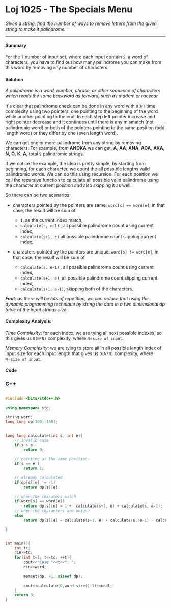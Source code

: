 # Loj 1025 - The Specials Menu


_Given a string, find the number of ways to remove letters from the given string to make it palindrome._

---

#### Summary

For the `T` number of input set, where each input contain `S`, a word of characters, you have to find out how many palindrome you can make from this word by removing any number of characters.

#### Solution

_A palindrome is a word, number, phrase, or other sequence of characters which reads the same backward as forward, such as madam or racecar._

It's clear that palindrome check can be done in any word with `O(N)` time complexity using two pointers, one pointing to the beginning of the word  while another pointing to the end. In each step left pointer increase and right pointer decrease and it continues until there is any mismatch (not palindromic word) or both of the pointers pointing to the same position (odd length word) or they differ by one (even length word).


We can get one or more palindrome from any string by removing characters. 
For example, from **ANOKA** we can get, **A**, **AA**, **ANA**, **AOA**, **AKA**, **N**, **O**, **K**, **A**, total `9` palindromic strings. 

If we notice the example, the idea is pretty simple, by starting from beginning, for each character, we count the all possible lengths valid palindromic words. We can do this using recursion. For each position we call the recursive function to calculate all possible valid palindrome using the character at current position and also skipping it as well. 

So there can be two scenarios: 
- characters pointed by the pointers are same: `word[s] == word[e]`, in that case, the result will be sum of
  -  `1`, as the current index match, 
  - `calculate(s, e-1)` , all possible palindrome count using current index,
  - `calculate(s+1, e)` all possible palindrome count slipping current index.


- characters pointed by the pointers are unique: `word[s] != word[e]`, in that case, the result will be sum of
  - `calculate(s, e-1)` , all possible palindrome count using current index,
  - `calculate(s+1, e)`, all possible palindrome count slipping current index,
  - `calculate(s+1, e-1)`, skipping both of the characters.

_**Fact**:  as there will be lots of repetition, we can reduce that using the dynamic programming technique by string the data in a two dimensional dp table of  the input strings size._

#### Complexity Analysis: 

*Time Complexity*: for each index, we are tying all next possible indexes, so this gives us `O(N*N)` complexity, where `N`=`size of input`.

*Memory Complexity*: we are tying to store all in all possible length index of input size for each input length that gives us `O(N*N)` complexity, where `N`=`size of input`.


#### Code

### C++

```cpp

#include <bits/stdc++.h>

using namespace std;

string word;
long long dp[100][100];


long long calculate(int s, int e){
    // invalid case
	if(s > e) 
		return 0;

    // pointing at the same position
	if(s == e ) 
		return 1;

    // already calculated
	if(dp[s][e] != -1) 
		return dp[s][e];
    
    // when the charaters match
	if(word[s] == word[e]) 
		return dp[s][e] = 1 +  calculate(s+1, e) + calculate(s, e-1);
    // when the characters are unique
	else 
		return dp[s][e] = calculate(s+1, e) + calculate(s, e-1) - calculate(s+1, e-1);

}


int main(){
    int tc;
    cin>>tc;
    for(int t=1; t<=tc; ++t){
        cout<<"Case "<<t<<": ";
        cin>>word;
        
        memset(dp, -1, sizeof dp);

        cout<<calculate(0,word.size()-1)<<endl;
    }
    return 0;
}
```